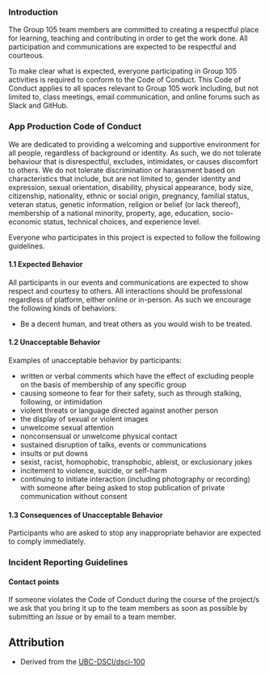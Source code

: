 ### Introduction

The Group 105 team members are committed to creating a respectful place for learning, teaching and contributing in order to get the work done. All participation and communications are expected to be respectful and courteous.  

To make clear what is expected, everyone participating in Group 105 activities is required to conform to the Code of Conduct. This Code of Conduct applies to all spaces relevant to Group 105 work including, but not limited to, class meetings, email communication, and online forums such as Slack and GitHub.

 
### App Production Code of Conduct

We are dedicated to providing a welcoming and supportive environment for all people, regardless of background or identity. As such, we do not tolerate behaviour that is disrespectful, excludes, intimidates, or causes discomfort to others. We do not tolerate discrimination or harassment based on characteristics that include, but are not limited to, gender identity and expression, sexual orientation, disability, physical appearance, body size, citizenship, nationality, ethnic or social origin, pregnancy, familial status, veteran status, genetic information, religion or belief (or lack thereof), membership of a national minority, property, age, education, socio-economic status, technical choices, and experience level.

Everyone who participates in this project is expected to follow the following guidelines.


#### 1.1 Expected Behavior

All participants in our events and communications are expected to show respect and courtesy to others. All interactions should be professional regardless of platform, either online or in-person. As such we encourage the following kinds of behaviors:

- Be a decent human, and treat others as you would wish to be treated.  


#### 1.2 Unacceptable Behavior

Examples of unacceptable behavior by participants:

- written or verbal comments which have the effect of excluding people on the basis of membership of any specific group
- causing someone to fear for their safety, such as through stalking, following, or intimidation
- violent threats or language directed against another person
- the display of sexual or violent images
- unwelcome sexual attention
- nonconsensual or unwelcome physical contact
- sustained disruption of talks, events or communications
- insults or put downs
- sexist, racist, homophobic, transphobic, ableist, or exclusionary jokes
- incitement to violence, suicide, or self-harm
- continuing to initiate interaction (including photography or recording) with someone after being asked to stop publication of private communication without consent


#### 1.3 Consequences of Unacceptable Behavior

Participants who are asked to stop any inappropriate behavior are expected to comply immediately.

### Incident Reporting Guidelines

#### Contact points

If someone violates the Code of Conduct during the course of the project/s we ask that you bring it up to the team members as soon as possible by submitting an _Issue_ or by email to a team member. 


## Attribution 

- Derived from the [UBC-DSCI/dsci-100](https://github.com/UBC-DSCI/dsci-100/blob/master/CODE_OF_CONDUCT.md)
